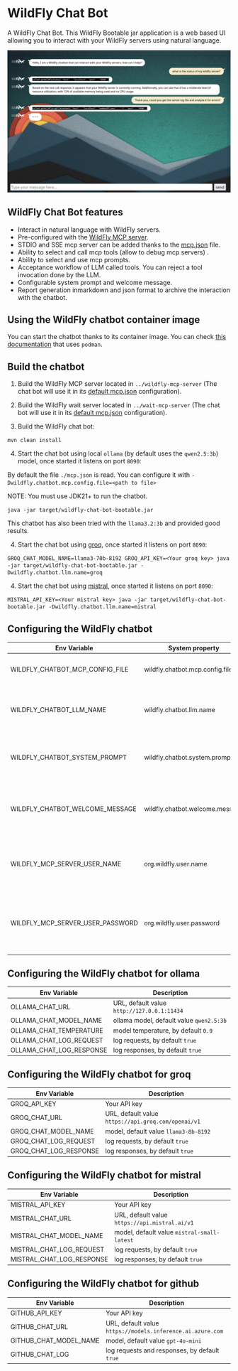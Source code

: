 # WildFly Chat Bot

A WildFly Chat Bot. This WildFly Bootable jar application is a web based UI allowing you to interact with your WildFly servers using natural language.

![](img/chatbot-demo.png)

## WildFly Chat Bot features

* Interact in natural language with WildFly servers.
* Pre-configured with the [WildFly MCP server](../wildfly-mcp-server/README.md).
* STDIO and SSE mcp server can be added thanks to the [mcp.json](mcp.json) file.
* Ability to select and call mcp tools (allow to debug mcp servers) .
* Ability to select and use mcp prompts.
* Acceptance workflow of LLM called tools. You can reject a tool invocation done by the LLM.
* Configurable system prompt and welcome message.
* Report generation inmarkdown and json format to archive the interaction with the chatbot.

## Using the WildFly chatbot container image

You can start the chatbot thanks to its container image. You can check [this documentation](../container-image/examples/podman/README.md) that uses `podman`.

## Build the chatbot

1) Build the WildFly MCP server located in `../wildfly-mcp-server` (The chat bot will use it in its [default mcp.json](mcp.json) configuration).

2) Build the WildFly wait server located in `../wait-mcp-server` (The chat bot will use it in its [default mcp.json](mcp.json) configuration).

3) Build the WildFly chat bot:

```
mvn clean install
```

4) Start the chat bot using local `ollama` (by default uses the `qwen2.5:3b`) model, once started it listens on port `8090`:

By default the file `./mcp.json` is read. You can configure it with `-Dwildfly.chatbot.mcp.config.file=<path to file>`

NOTE: You must use JDK21+ to run the chatbot.

```
java -jar target/wildfly-chat-bot-bootable.jar

```

This chatbot has also been tried with the `llama3.2:3b` and provided good results.

4) Start the chat bot using [groq](https://console.groq.com/docs/openai), once started it listens on port `8090`:

```
GROQ_CHAT_MODEL_NAME=llama3-70b-8192 GROQ_API_KEY=<Your groq key> java -jar target/wildfly-chat-bot-bootable.jar -Dwildfly.chatbot.llm.name=groq
```

4) Start the chat bot using [mistral](https://mistral.ai/), once started it listens on port `8090`:

```
MISTRAL_API_KEY=<Your mistral key> java -jar target/wildfly-chat-bot-bootable.jar -Dwildfly.chatbot.llm.name=mistral
```

## Configuring the WildFly chatbot

| Env Variable    | System property |  Description |
| -------- | ------- | ------- |
| WILDFLY_CHATBOT_MCP_CONFIG_FILE | wildfly.chatbot.mcp.config.file |Absolute path to the mcp.json file    |
| WILDFLY_CHATBOT_LLM_NAME  | wildfly.chatbot.llm.name |The active LLM model (`ollama`, `groq`, `mistral` or `github`)    |
| WILDFLY_CHATBOT_SYSTEM_PROMPT |wildfly.chatbot.system.prompt |You can extend the system prompt with some content |
| WILDFLY_CHATBOT_WELCOME_MESSAGE | wildfly.chatbot.welcome.message |You can replace the welcome message with another message |
| WILDFLY_MCP_SERVER_USER_NAME  | org.wildfly.user.name |The default user name to use when connecting to WildFly server |
| WILDFLY_MCP_SERVER_USER_PASSWORD | org.wildfly.user.password | The default user password to use when connecting to WildFly server |


## Configuring the WildFly chatbot for ollama

| Env Variable    | Description |
| -------- | ------- |
| OLLAMA_CHAT_URL  | URL, default value `http://127.0.0.1:11434`    |
| OLLAMA_CHAT_MODEL_NAME | ollama model, default value `qwen2.5:3b`   |
| OLLAMA_CHAT_TEMPERATURE    | model temperature, by default `0.9`    |
| OLLAMA_CHAT_LOG_REQUEST    | log requests, by default `true`    |
| OLLAMA_CHAT_LOG_RESPONSE    | log responses, by default `true`    |

## Configuring the WildFly chatbot for groq

| Env Variable    | Description |
| -------- | ------- |
| GROQ_API_KEY   | Your API key |
| GROQ_CHAT_URL  | URL, default value `https://api.groq.com/openai/v1`    |
| GROQ_CHAT_MODEL_NAME | model, default value `llama3-8b-8192`   |
| GROQ_CHAT_LOG_REQUEST    | log requests, by default `true`    |
| GROQ_CHAT_LOG_RESPONSE    | log responses, by default `true`    |

## Configuring the WildFly chatbot for mistral

| Env Variable    | Description |
| -------- | ------- |
| MISTRAL_API_KEY   | Your API key |
| MISTRAL_CHAT_URL  | URL, default value `https://api.mistral.ai/v1`    |
| MISTRAL_CHAT_MODEL_NAME | model, default value `mistral-small-latest`   |
| MISTRAL_CHAT_LOG_REQUEST    | log requests, by default `true`    |
| MISTRAL_CHAT_LOG_RESPONSE    | log responses, by default `true`    |

## Configuring the WildFly chatbot for github

| Env Variable    | Description |
| -------- | ------- |
| GITHUB_API_KEY   | Your API key |
| GITHUB_CHAT_URL  | URL, default value `https://models.inference.ai.azure.com`    |
| GITHUB_CHAT_MODEL_NAME | model, default value `gpt-4o-mini`   |
| GITHUB_CHAT_LOG    | log requests and responses, by default `true`    |
